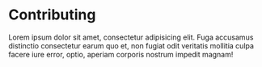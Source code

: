 # Contributing

Lorem ipsum dolor sit amet, consectetur adipisicing elit. Fuga accusamus distinctio consectetur earum quo et, non fugiat odit veritatis mollitia culpa facere iure error, optio, aperiam corporis nostrum impedit magnam!
